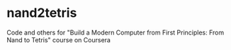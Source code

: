 # nand2tetris
Code and others for "Build a Modern Computer from First Principles: From Nand to Tetris" course on Coursera
